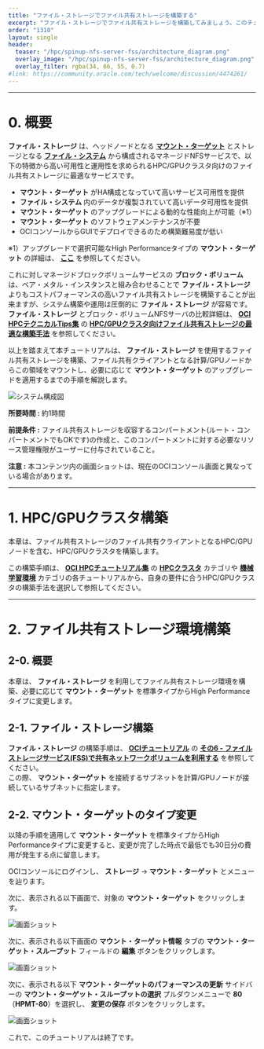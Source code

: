 ```yaml
---
title: "ファイル・ストレージでファイル共有ストレージを構築する"
excerpt: "ファイル・ストレージでファイル共有ストレージを構築してみましょう。このチュートリアルを終了すると、HPC/GPUクラスタから利用することが可能な高可用性ファイル共有ストレージを、OCIのマネージドNFSサービスであるファイル・ストレージを使用してOCIコンソールから構築することが出来るようになります。"
order: "1310"
layout: single
header:
  teaser: "/hpc/spinup-nfs-server-fss/architecture_diagram.png"
  overlay_image: "/hpc/spinup-nfs-server-fss/architecture_diagram.png"
  overlay_filter: rgba(34, 66, 55, 0.7)
#link: https://community.oracle.com/tech/welcome/discussion/4474261/
---
```


***
# 0. 概要

**ファイル・ストレージ** は、ヘッドノードとなる **[マウント・ターゲット](https://docs.oracle.com/ja-jp/iaas/Content/File/Tasks/managingmounttargets.htm)** とストレージとなる **[ファイル・システム](https://docs.oracle.com/ja-jp/iaas/Content/File/Tasks/managingfilesystems.htm)** から構成されるマネージドNFSサービスで、以下の特徴から高い可用性と運用性を求められるHPC/GPUクラスタ向けのファイル共有ストレージに最適なサービスです。

- **マウント・ターゲット** がHA構成となっていて高いサービス可用性を提供
- **ファイル・システム** 内のデータが複製されていて高いデータ可用性を提供
- **マウント・ターゲット** のアップグレードによる動的な性能向上が可能（※1）
- **マウント・ターゲット** のソフトウェアメンテナンスが不要
- OCIコンソールからGUIでデプロイできるのため構築難易度が低い

※1）アップグレードで選択可能なHigh Performanceタイプの **マウント・ターゲット** の詳細は、 **[ここ](https://docs.oracle.com/ja-jp/iaas/Content/File/Tasks/managingmounttargets.htm#performance)** を参照してください。

これに対しマネージドブロックボリュームサービスの **ブロック・ボリューム** は、ベア・メタル・インスタンスと組み合わせることで **ファイル・ストレージ** よりもコストパフォーマンスの高いファイル共有ストレージを構築することが出来ますが、システム構築や運用は圧倒的に **ファイル・ストレージ** が容易です。  
**ファイル・ストレージ** とブロック・ボリュームNFSサーバの比較詳細は、 **[OCI HPCテクニカルTips集](/ocitutorials/hpc/#3-oci-hpcテクニカルtips集)** の **[HPC/GPUクラスタ向けファイル共有ストレージの最適な構築手法](/ocitutorials/hpc/tech-knowhow/howto-configure-sharedstorage/)** を参照してください。

以上を踏まえて本チュートリアルは、 **ファイル・ストレージ** を使用するファイル共有ストレージを構築、ファイル共有クライアントとなる計算/GPUノードからこの領域をマウントし、必要に応じて **マウント・ターゲット** のアップグレードを適用するまでの手順を解説します。

![システム構成図](architecture_diagram.png)

**所要時間 :** 約1時間

**前提条件 :** ファイル共有ストレージを収容するコンパートメント(ルート・コンパートメントでもOKです)の作成と、このコンパートメントに対する必要なリソース管理権限がユーザーに付与されていること。

**注意 :** 本コンテンツ内の画面ショットは、現在のOCIコンソール画面と異なっている場合があります。

***
# 1. HPC/GPUクラスタ構築

本章は、ファイル共有ストレージのファイル共有クライアントとなるHPC/GPUノードを含む、HPC/GPUクラスタを構築します。

この構築手順は、 **[OCI HPCチュートリアル集](/ocitutorials/hpc/#1-oci-hpcチュートリアル集)** の **[HPCクラスタ](/ocitutorials/hpc/#1-1-hpcクラスタ)** カテゴリや **[機械学習環境](/ocitutorials/hpc/#1-2-機械学習環境)** カテゴリの各チュートリアルから、自身の要件に合うHPC/GPUクラスタの構築手法を選択して参照してください。

***
# 2. ファイル共有ストレージ環境構築

## 2-0. 概要

本章は、 **ファイル・ストレージ** を利用してファイル共有ストレージ環境を構築、必要に応じて **マウント・ターゲット** を標準タイプからHigh Performanceタイプに変更します。

## 2-1. ファイル・ストレージ構築

**ファイル・ストレージ** の構築手順は、 **[OCIチュートリアル](https://oracle-japan.github.io/ocitutorials/)** の  **[その6 - ファイルストレージサービス(FSS)で共有ネットワークボリュームを利用する](https://oracle-japan.github.io/ocitutorials/beginners/using-file-storage/)** を参照してください。  
この際、 **マウント・ターゲット** を接続するサブネットを計算/GPUノードが接続しているサブネットに指定します。

## 2-2. マウント・ターゲットのタイプ変更

以降の手順を適用して **マウント・ターゲット** を標準タイプからHigh Performanceタイプに変更すると、変更が完了した時点で最低でも30日分の費用が発生する点に留意します。

OCIコンソールにログインし、 **ストレージ** → **マウント・ターゲット** とメニューを辿ります。

次に、表示される以下画面で、対象の **マウント・ターゲット** をクリックします。

![画面ショット](console_page01.png)

次に、表示される以下画面の **マウント・ターゲット情報** タブの **マウント・ターゲット・スループット** フィールドの **編集** ボタンをクリックします。  

![画面ショット](console_page02.png)

次に、表示される以下 **マウント・ターゲットのパフォーマンスの更新** サイドバーの **マウント・ターゲット・スループットの選択** プルダウンメニューで **80** （**HPMT-80**）を選択し、 **変更の保存** ボタンをクリックします。  

![画面ショット](console_page03.png)

これで、このチュートリアルは終了です。